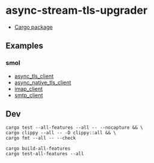 # async-stream-tls-upgrader

* [Cargo package](https://crates.io/crates/async-stream-tls-upgrader)

## Examples

### smol 

* [async_tls_client](demos/smol/src/async_tls_client.rs)
* [async_native_tls_client](demos/smol/src/async_native_tls_client.rs)
* [imap_client](demos/smol/src/imap_client.rs)
* [smtp_client](demos/smol/src/smtp_client.rs)

## Dev

```
cargo test --all-features --all -- --nocapture && \
cargo clippy --all -- -D clippy::all && \
cargo fmt --all -- --check
```

```
cargo build-all-features
cargo test-all-features --all
```
